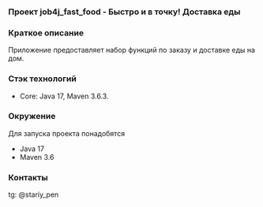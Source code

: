###  Проект job4j_fast_food - Быстро и в точку! Доставка еды

### Краткое описание
Приложение предоставляет набор 
функций по заказу и доставке
еды на дом.
### Стэк технологий
- Core: Java 17, Maven 3.6.3.

### Окружение
Для запуска проекта понадобятся
- Java 17
- Maven 3.6

### Контакты
tg: @stariy_pen